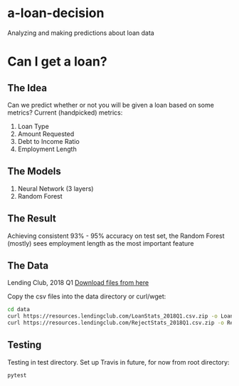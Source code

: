 # a-loan-decision
Analyzing and making predictions about loan data

# Can I get a loan?

## The Idea

Can we predict whether or not you will be given a loan based on some metrics?
Current (handpicked) metrics:
1.  Loan Type
2.  Amount Requested
3.  Debt to Income Ratio
4.  Employment Length

## The Models

1.  Neural Network (3 layers)
2.  Random Forest

## The Result

Achieving consistent 93% - 95% accuracy on test set, the Random Forest (mostly) sees employment length as the most important feature


## The Data
Lending Club, 2018 Q1
[Download files from here](https://www.lendingclub.com/info/download-data.action)

Copy the csv files into the data directory or curl/wget:

```bash
cd data
curl https://resources.lendingclub.com/LoanStats_2018Q1.csv.zip -o LoanStats_2018Q1.csv.zip
curl https://resources.lendingclub.com/RejectStats_2018Q1.csv.zip -o RejectStats_2018Q1.csv.zip
```

## Testing
Testing in test directory. Set up Travis in future, for now from root directory:
```bash
pytest
```